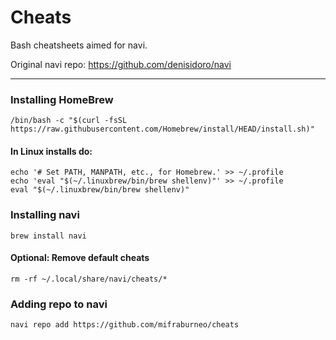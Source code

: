 # Cheats
Bash cheatsheets aimed for navi.

Original navi repo: https://github.com/denisidoro/navi

---------------------

### Installing HomeBrew

```
/bin/bash -c "$(curl -fsSL https://raw.githubusercontent.com/Homebrew/install/HEAD/install.sh)"
```
#### In Linux installs do:
```
echo '# Set PATH, MANPATH, etc., for Homebrew.' >> ~/.profile
echo 'eval "$(~/.linuxbrew/bin/brew shellenv)"' >> ~/.profile
eval "$(~/.linuxbrew/bin/brew shellenv)"
```
### Installing navi

```
brew install navi
```

#### Optional: Remove default cheats
```
rm -rf ~/.local/share/navi/cheats/*
```

### Adding repo to navi
```
navi repo add https://github.com/mifraburneo/cheats
```

